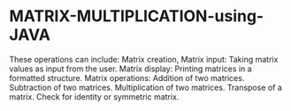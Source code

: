 # MATRIX-MULTIPLICATION-using-JAVA
These operations can include:  Matrix creation,  Matrix input: Taking matrix values as input from the user.  Matrix display: Printing matrices in a formatted structure.  Matrix operations:  Addition of two matrices.  Subtraction of two matrices.  Multiplication of two matrices.  Transpose of a matrix.  Check for identity or symmetric matrix.
